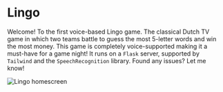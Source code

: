 # Lingo
Welcome! To the first voice-based Lingo game. The classical Dutch TV game in which two teams battle to guess the most 5-letter words and win the most money. This game is completely voice-supported making it a must-have for a game night! It runs on a `Flask` server, supported by `Tailwind` and the `SpeechRecognition` library. Found any issues? Let me know!

![Lingo homescreen](https://user-images.githubusercontent.com/38155424/147990601-0bd76c94-c1c0-42a0-9a7b-767d90631166.png)
